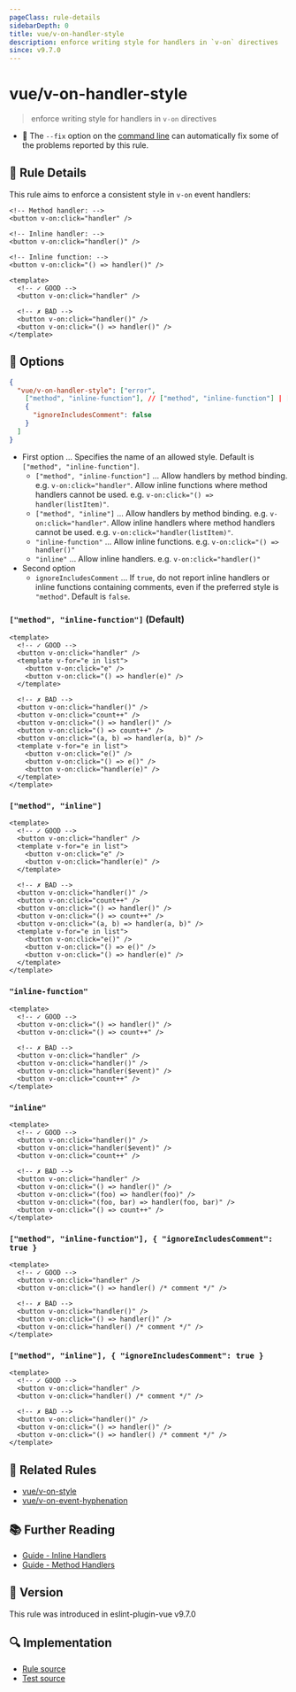 ```yaml
---
pageClass: rule-details
sidebarDepth: 0
title: vue/v-on-handler-style
description: enforce writing style for handlers in `v-on` directives
since: v9.7.0
---
```


# vue/v-on-handler-style

> enforce writing style for handlers in `v-on` directives

- :wrench: The `--fix` option on the [command line](https://eslint.org/docs/user-guide/command-line-interface#fix-problems) can automatically fix some of the problems reported by this rule.

## :book: Rule Details

This rule aims to enforce a consistent style in `v-on` event handlers:

```vue
<!-- Method handler: -->
<button v-on:click="handler" />

<!-- Inline handler: -->
<button v-on:click="handler()" />

<!-- Inline function: -->
<button v-on:click="() => handler()" />
```

<eslint-code-block fix :rules="{'vue/v-on-handler-style': ['error']}">

```vue
<template>
  <!-- ✓ GOOD -->
  <button v-on:click="handler" />

  <!-- ✗ BAD -->
  <button v-on:click="handler()" />
  <button v-on:click="() => handler()" />
</template>
```

</eslint-code-block>

## :wrench: Options

```json
{
  "vue/v-on-handler-style": ["error",
    ["method", "inline-function"], // ["method", "inline-function"] | ["method", "inline"] | "inline-function" | "inline"
    {
      "ignoreIncludesComment": false
    }
  ]
}
```

- First option ... Specifies the name of an allowed style. Default is `["method", "inline-function"]`.
  - `["method", "inline-function"]` ... Allow handlers by method binding. e.g. `v-on:click="handler"`. Allow inline functions where method handlers cannot be used. e.g. `v-on:click="() => handler(listItem)"`.
  - `["method", "inline"]` ... Allow handlers by method binding. e.g. `v-on:click="handler"`. Allow inline handlers where method handlers cannot be used. e.g. `v-on:click="handler(listItem)"`.
  - `"inline-function"` ... Allow inline functions. e.g. `v-on:click="() => handler()"`
  - `"inline"` ... Allow inline handlers. e.g. `v-on:click="handler()"`
- Second option
  - `ignoreIncludesComment` ... If `true`, do not report inline handlers or inline functions containing comments, even if the preferred style is `"method"`. Default is `false`.

### `["method", "inline-function"]` (Default)

<eslint-code-block fix :rules="{'vue/v-on-handler-style': ['error', ['method', 'inline-function']]}">

```vue
<template>
  <!-- ✓ GOOD -->
  <button v-on:click="handler" />
  <template v-for="e in list">
    <button v-on:click="e" />
    <button v-on:click="() => handler(e)" />
  </template>

  <!-- ✗ BAD -->
  <button v-on:click="handler()" />
  <button v-on:click="count++" />
  <button v-on:click="() => handler()" />
  <button v-on:click="() => count++" />
  <button v-on:click="(a, b) => handler(a, b)" />
  <template v-for="e in list">
    <button v-on:click="e()" />
    <button v-on:click="() => e()" />
    <button v-on:click="handler(e)" />
  </template>
</template>
```

</eslint-code-block>

### `["method", "inline"]`

<eslint-code-block fix :rules="{'vue/v-on-handler-style': ['error', ['method', 'inline']]}">

```vue
<template>
  <!-- ✓ GOOD -->
  <button v-on:click="handler" />
  <template v-for="e in list">
    <button v-on:click="e" />
    <button v-on:click="handler(e)" />
  </template>

  <!-- ✗ BAD -->
  <button v-on:click="handler()" />
  <button v-on:click="count++" />
  <button v-on:click="() => handler()" />
  <button v-on:click="() => count++" />
  <button v-on:click="(a, b) => handler(a, b)" />
  <template v-for="e in list">
    <button v-on:click="e()" />
    <button v-on:click="() => e()" />
    <button v-on:click="() => handler(e)" />
  </template>
</template>
```

</eslint-code-block>

### `"inline-function"`

<eslint-code-block fix :rules="{'vue/v-on-handler-style': ['error', 'inline-function']}">

```vue
<template>
  <!-- ✓ GOOD -->
  <button v-on:click="() => handler()" />
  <button v-on:click="() => count++" />

  <!-- ✗ BAD -->
  <button v-on:click="handler" />
  <button v-on:click="handler()" />
  <button v-on:click="handler($event)" />
  <button v-on:click="count++" />
</template>
```

</eslint-code-block>

### `"inline"`

<eslint-code-block fix :rules="{'vue/v-on-handler-style': ['error', 'inline']}">

```vue
<template>
  <!-- ✓ GOOD -->
  <button v-on:click="handler()" />
  <button v-on:click="handler($event)" />
  <button v-on:click="count++" />

  <!-- ✗ BAD -->
  <button v-on:click="handler" />
  <button v-on:click="() => handler()" />
  <button v-on:click="(foo) => handler(foo)" />
  <button v-on:click="(foo, bar) => handler(foo, bar)" />
  <button v-on:click="() => count++" />
</template>
```

</eslint-code-block>

### `["method", "inline-function"], { "ignoreIncludesComment": true }`

<eslint-code-block fix :rules="{'vue/v-on-handler-style': ['error', ['method', 'inline-function'], {ignoreIncludesComment: true}]}">

```vue
<template>
  <!-- ✓ GOOD -->
  <button v-on:click="handler" />
  <button v-on:click="() => handler() /* comment */" />

  <!-- ✗ BAD -->
  <button v-on:click="handler()" />
  <button v-on:click="() => handler()" />
  <button v-on:click="handler() /* comment */" />
</template>
```

</eslint-code-block>

### `["method", "inline"], { "ignoreIncludesComment": true }`

<eslint-code-block fix :rules="{'vue/v-on-handler-style': ['error', ['method', 'inline'], {ignoreIncludesComment: true}]}">

```vue
<template>
  <!-- ✓ GOOD -->
  <button v-on:click="handler" />
  <button v-on:click="handler() /* comment */" />

  <!-- ✗ BAD -->
  <button v-on:click="handler()" />
  <button v-on:click="() => handler()" />
  <button v-on:click="() => handler() /* comment */" />
</template>
```

</eslint-code-block>

## :couple: Related Rules

- [vue/v-on-style](https://github.com/vuejs/eslint-plugin-vue/tree/master/docs/rules/v-on-style.md)
- [vue/v-on-event-hyphenation](https://github.com/vuejs/eslint-plugin-vue/tree/master/docs/rules/v-on-event-hyphenation.md)

## :books: Further Reading

- [Guide - Inline Handlers]
- [Guide - Method Handlers]

[Guide - Inline Handlers]: https://vuejs.org/guide/essentials/event-handling.html#inline-handlers
[Guide - Method Handlers]: https://vuejs.org/guide/essentials/event-handling.html#method-handlers

## :rocket: Version

This rule was introduced in eslint-plugin-vue v9.7.0

## :mag: Implementation

- [Rule source](https://github.com/vuejs/eslint-plugin-vue/blob/master/lib/rules/v-on-handler-style.js)
- [Test source](https://github.com/vuejs/eslint-plugin-vue/blob/master/tests/lib/rules/v-on-handler-style.js)
